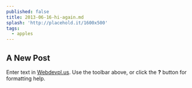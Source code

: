 ```yaml
---
published: false
title: 2013-06-16-hi-again.md
splash: 'http://placehold.it/1600x500'
tags:
  - apples
---
```

## A New Post

Enter text in [Webdevpl.us](https://webdevpl.us/). Use the toolbar above, or click the **?** button for formatting help.
